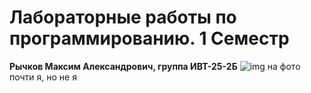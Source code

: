 # Лабораторные работы по программированию. 1 Семестр

**Рычков Максим Александрович, группа ИВТ-25-2Б**
![img](https://i.pinimg.com/736x/86/60/eb/8660eb2acc07bf8cdfac5a625e7fb72e.jpg)
на фото почти я, но не я
